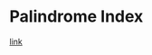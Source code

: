 # Palindrome Index

[link]


[link]: https://www.hackerrank.com/test/crlnp8rgs12/questions/a2b68fq8p7b

